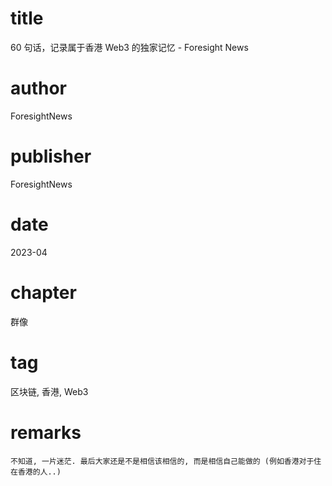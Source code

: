 # title
60 句话，记录属于香港 Web3 的独家记忆 - Foresight News

# author
ForesightNews

# publisher
ForesightNews

# date
2023-04

# chapter
群像

# tag
区块链, 香港, Web3

# remarks
`不知道, 一片迷茫. 最后大家还是不是相信该相信的, 而是相信自己能做的 (例如香港对于住在香港的人..)`
